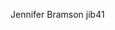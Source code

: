 Jennifer Bramson                                                               jib41                   
